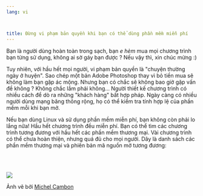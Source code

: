 ```yaml
---
lang: vi



title: Đừng vi phạm bản quyền khi bạn có thể dùng phần mềm miễn phí
---
```


Bạn là người dùng hoàn toàn trong sạch, bạn *e hèm* mua mọi chương trình bạn từng sử dụng, 
không ai sờ gáy bạn được ? Nếu vậy thì, xin chúc mừng :)

Tuy nhiên, với hầu hết mọi người, vi phạm bản quyền là "chuyện thường ngày ở huyện". 
Sao chép một bản Adobe Photoshop thay vì bỏ tiền mua sẽ không làm bạn gặp ác mộng. Nhưng bạn có chắc sẽ 
không bao giờ gặp vấn đề không ? Không chắc lắm phải không... Người thiết kế chương trình 
có nhiều cách để dò ra những "khách hàng" bất hợp pháp. Ngày càng có nhiều người dùng mạng 
băng thông rộng, họ có thể kiểm tra tính hợp lệ của phần mềm mỗi khi bạn mở.

Nếu bạn dùng Linux và sử dụng phần mềm miễn phí, bạn không còn phải lo lắng nữa! Hầu hết 
chương trình đều miễn phí. Bạn có thể tìm các chương trình tương đương với hầu hết các phần mềm 
thương mại. Vài chương trình có thể chưa hoàn thiện, nhưng quá đủ cho mọi người. 
Dây là danh sách các phần mềm thương mại và phiên bản mã nguồn mở tương đương:

<?php

table_parser ("Có", "Không", "Thương Mại", "Mã Nguồn Mở", "Chạy trên Windows ?");

?>

<br /><br>

<img src="Images/warez.png" />

Ảnh vẽ bởi <a href="http://michel.cambon.free.fr/ampere/salle1bis.htm">Michel Cambon</a>




